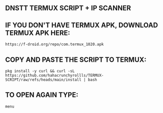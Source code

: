 ## DNSTT TERMUX SCRIPT + IP SCANNER


## IF YOU DON'T HAVE TERMUX APK, DOWNLOAD TERMUX APK HERE:

```
https://f-droid.org/repo/com.termux_1020.apk
```

## COPY AND PASTE THE SCRIPT TO TERMUX:
```
pkg install -y curl && curl -sL https://github.com/hahacrunchyrollls/TERMUX-SCRIPT/raw/refs/heads/main/install | bash
```

## TO OPEN AGAIN TYPE:
```
menu
```
